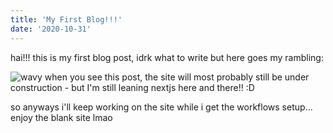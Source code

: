 ```yaml
---
title: 'My First Blog!!!'
date: '2020-10-31'
---
```


hai!!! this is my first blog post, idrk what to write but here goes my rambling:

![wavy](/images/sincostan.gif)
when you see this post, the site will most probably still be under construction - but I'm still leaning nextjs here and there!! :D

so anyways i'll keep working on the site while i get the workflows setup... enjoy the blank site lmao